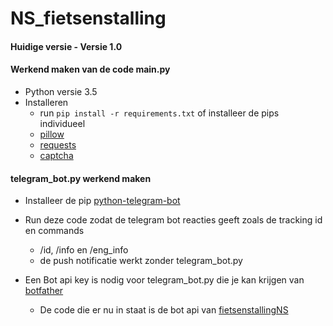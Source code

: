 # NS_fietsenstalling

#### Huidige versie - Versie 1.0

#### Werkend maken van de code main.py

* Python versie 3.5
* Installeren
    * run `pip install -r requirements.txt`
      of installeer de pips individueel
    * [pillow](https://pypi.python.org/pypi/pillow)
    * [requests](https://pypi.python.org/pypi/requests)
    * [captcha](https://pypi.python.org/pypi/captcha)

#### telegram_bot.py werkend maken
* Installeer de pip [python-telegram-bot](https://pypi.python.org/pypi/python-telegram-bot)
* Run deze code zodat de telegram bot reacties geeft zoals de tracking id en commands
    * /id, /info en /eng_info
    * de push notificatie werkt zonder telegram_bot.py


* Een Bot api key is nodig voor telegram_bot.py die je kan krijgen van [botfather](https://telegram.me/botfather)
    * De code die er nu in staat is de bot api van [fietsenstallingNS](https://web.telegram.org/#/im?p=@FietsenstallingNS_bot)

